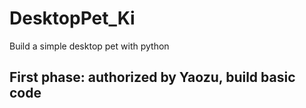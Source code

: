 # DesktopPet_Ki
Build a simple desktop pet with python 


## First phase: authorized by Yaozu, build basic code

